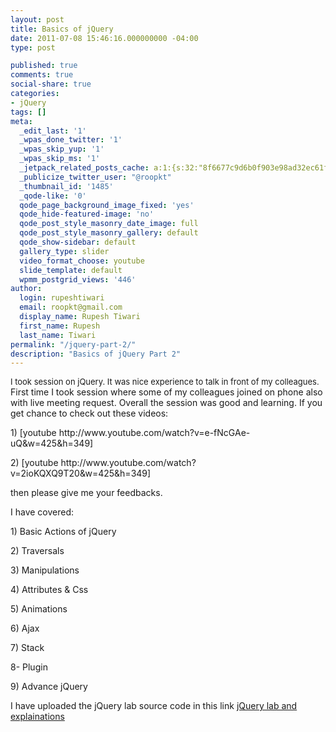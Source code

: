 ```yaml
---
layout: post
title: Basics of jQuery
date: 2011-07-08 15:46:16.000000000 -04:00
type: post

published: true
comments: true
social-share: true
categories:
- jQuery
tags: []
meta:
  _edit_last: '1'
  _wpas_done_twitter: '1'
  _wpas_skip_yup: '1'
  _wpas_skip_ms: '1'
  _jetpack_related_posts_cache: a:1:{s:32:"8f6677c9d6b0f903e98ad32ec61f8deb";a:2:{s:7:"expires";i:1606457441;s:7:"payload";a:0:{}}}
  _publicize_twitter_user: "@roopkt"
  _thumbnail_id: '1485'
  _qode-like: '0'
  qode_page_background_image_fixed: 'yes'
  qode_hide-featured-image: 'no'
  qode_post_style_masonry_date_image: full
  qode_post_style_masonry_gallery: default
  qode_show-sidebar: default
  gallery_type: slider
  video_format_choose: youtube
  slide_template: default
  wpmm_postgrid_views: '446'
author:
  login: rupeshtiwari
  email: roopkt@gmail.com
  display_name: Rupesh Tiwari
  first_name: Rupesh
  last_name: Tiwari
permalink: "/jquery-part-2/"
description: "Basics of jQuery Part 2"
---
```

<p><span style="font-size: small;">I took session on jQuery. It was nice experience to talk in front of my colleagues. </span>First time I took session where some of my colleagues joined on phone also with live meeting request. Overall the session was good and learning. If you get chance to check out these videos:</p>
<p>1) [youtube http://www.youtube.com/watch?v=e-fNcGAe-uQ&amp;w=425&amp;h=349]</p>
<p>2) [youtube http://www.youtube.com/watch?v=2ioKQXQ9T20&amp;w=425&amp;h=349]</p>
<p>then please give me your feedbacks.</p>
<p>I have covered:</p>
<p>1) Basic Actions of jQuery</p>
<p>2) Traversals</p>
<p>3) Manipulations</p>
<p>4) Attributes &amp; Css</p>
<p>5) Animations</p>
<p>6) Ajax</p>
<p>7) Stack</p>
<p>8- Plugin</p>
<p>9) Advance jQuery</p>
<p>I have uploaded the jQuery lab source code in this link <a href="http://www.codeproject.com/KB/scripting/LearnJQueryByLab.aspx">jQuery lab and explainations </a></p>
